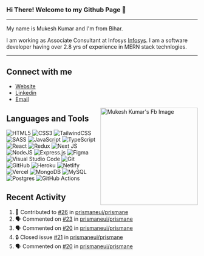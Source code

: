 
### Hi There! Welcome to my Github Page :wave:

---

My name is Mukesh Kumar and I'm from Bihar.

I am working as Associate Consultant at Infosys [Infosys](https://www.infosys.com/). I am a software developer having over 2.8 yrs of experience in MERN stack technlogies.

---
## Connect with me
- [Website](https://dev-mukesh.netlify.app/)
- [Linkedin](https://www.linkedin.com/in/mukesh-kumar-4597a0146)
- [Email](mailto:mukeshms40003@gmail.com)
 
 <a href="https://app.daily.dev/kavinvalli"><img align="right" src="https://scontent.fbom19-1.fna.fbcdn.net/v/t39.30808-6/305970607_1527390131013014_8962333708284486081_n.jpg?stp=cp6_dst-jpg&_nc_cat=102&ccb=1-7&_nc_sid=174925&_nc_ohc=6mJTafNCUg8AX8DylNb&_nc_ht=scontent.fbom19-1.fna&oh=00_AfBIcI2LoQ_FAWqlGPWypS0RzTAym7-R-2VM63vaZ-lkIg&oe=64E4B6C4" width="256" alt="Mukesh Kumar's Fb Image"/></a>

## Languages and Tools
![HTML5](https://img.shields.io/badge/html5-%23E34F26.svg?style=for-the-badge&logo=html5&logoColor=white)
![CSS3](https://img.shields.io/badge/css3-%23E34F26.svg?style=for-the-badge&logo=css3&logoColor=white)
![TailwindCSS](https://img.shields.io/badge/tailwindcss-%2338B2AC.svg?style=for-the-badge&logo=tailwind-css&logoColor=white)
![SASS](https://img.shields.io/badge/SASS-hotpink.svg?style=for-the-badge&logo=SASS&logoColor=white)
![JavaScript](https://img.shields.io/badge/javascript-%23323330.svg?style=for-the-badge&logo=javascript&logoColor=%23F7DF1E)
![TypeScript](https://img.shields.io/badge/typescript-%23007ACC.svg?style=for-the-badge&logo=typescript&logoColor=white)
![React](https://img.shields.io/badge/react-%2320232a.svg?style=for-the-badge&logo=react&logoColor=%2361DAFB)
![Redux](https://img.shields.io/badge/redux-%23593d88.svg?style=for-the-badge&logo=redux&logoColor=white)
![Next JS](https://img.shields.io/badge/Next-black?style=for-the-badge&logo=next.js&logoColor=white)
![NodeJS](https://img.shields.io/badge/node.js-6DA55F?style=for-the-badge&logo=node.js&logoColor=white)
![Express.js](https://img.shields.io/badge/express.js-%23404d59.svg?style=for-the-badge&logo=express&logoColor=%2361DAFB)
![Figma](https://img.shields.io/badge/figma-%23F24E1E.svg?style=for-the-badge&logo=figma&logoColor=white)
![Visual Studio Code](https://img.shields.io/badge/Visual%20Studio%20Code-0078d7.svg?style=for-the-badge&logo=visual-studio-code&logoColor=white)
![Git](https://img.shields.io/badge/git-%23F05033.svg?style=for-the-badge&logo=git&logoColor=white)
![GitHub](https://img.shields.io/badge/github-%23121011.svg?style=for-the-badge&logo=github&logoColor=white)
![Heroku](https://img.shields.io/badge/heroku-%23430098.svg?style=for-the-badge&logo=heroku&logoColor=white)
![Netlify](https://img.shields.io/badge/netlify-%23000000.svg?style=for-the-badge&logo=netlify&logoColor=#00C7B7)
![Vercel](https://img.shields.io/badge/vercel-%23000000.svg?style=for-the-badge&logo=vercel&logoColor=white)
![MongoDB](https://img.shields.io/badge/MongoDB-%234ea94b.svg?style=for-the-badge&logo=mongodb&logoColor=white)
![MySQL](https://img.shields.io/badge/mysql-%2300f.svg?style=for-the-badge&logo=mysql&logoColor=white)
![Postgres](https://img.shields.io/badge/postgres-%23316192.svg?style=for-the-badge&logo=postgresql&logoColor=white)
![GitHub Actions](https://img.shields.io/badge/githubactions-%232671E5.svg?style=for-the-badge&logo=githubactions&logoColor=white)

## Recent Activity
<!--START_SECTION:activity-->
1. 💪 Contributed to [#26](https://github.com/mslifelineway/restaurant-web) in [prismaneui/prismane](https://github.com/mslifelineway)
2. 🗣 Commented on [#23](https://github.com/prismaneui/prismane/issues/23#issuecomment-1637161308) in [prismaneui/prismane](https://github.com/prismaneui/prismane)
3. 🗣 Commented on [#20](https://github.com/prismaneui/prismane/issues/20#issuecomment-1637137008) in [prismaneui/prismane](https://github.com/prismaneui/prismane)
4. 🔒 Closed issue [#21](https://github.com/prismaneui/prismane/issues/21) in [prismaneui/prismane](https://github.com/prismaneui/prismane)
5. 🗣 Commented on [#20](https://github.com/prismaneui/prismane/issues/20#issuecomment-1637136889) in [prismaneui/prismane](https://github.com/prismaneui/prismane)
<!--END_SECTION:activity-->

<!-- --- -->

<!-- <img align="center" src="https://github-readme-stats.vercel.app/api?username=mslifelineway&&show_icons=true&count_private=true&hide_border=true&hide_title=true&theme=tokyonight" alt="Mukesh's Github Stats">

[![Kavin's github activity graph](https://activity-graph.herokuapp.com/graph?username=mslifelineway&theme=github&hide_border=true&custom_title=Contribution%20Graph)](https://github.com/ashutosh00710/github-readme-activity-graph) -->
<!-- <img align="center" src="https://github-readme-stats.vercel.app/api/top-langs/?username=mslifelineway&layout=compact&hide_border=true&theme=tokyonight" alt="Mukesh's Github Stats"> -->
